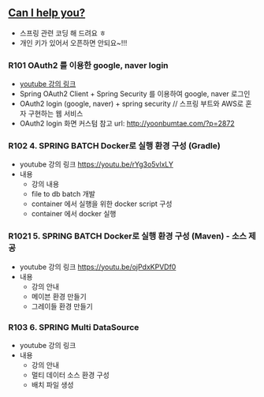 ## [Can I help you?](https://www.youtube.com/playlist?list=PLogzC_RPf25H3WIJH1zq8VsmzlvVYML50)
 - 스프링 관련 코딩 해 드려요 ㅎ
 - 개인 키가 있어서 오픈하면 안되요~!!!

### R101 OAuth2 를 이용한 google, naver login
 - [youtube 강의 링크](https://youtu.be/5jOn-t1MbvY)
 - Spring OAuth2 Client + Spring Security 를 이용하여 google, naver 로그인
 - OAuth2 login (google, naver) + spring security // 스프링 부트와 AWS로 혼자 구현하는 웹 서비스
 - OAuth2 login 화면 커스텀 참고  url: http://yoonbumtae.com/?p=2872

### R102 4. SPRING BATCH Docker로 실행 환경 구성 (Gradle)
- youtube 강의 링크 https://youtu.be/rYg3o5vlxLY
- 내용
  - 강의 내용
  - file to db batch 개발
  - container 에서 실행을 위한 docker script 구성
  - container 에서 docker 실행

### R1021 5. SPRING BATCH Docker로 실행 환경 구성 (Maven) - 소스 제공
- youtube 강의 링크 https://youtu.be/ojPdxKPVDf0
- 내용
  - 강의 안내
  - 메이븐 환경 만들기
  - 그레이들 환경 만들기

### R103 6. SPRING Multi DataSource
- youtube 강의 링크 
- 내용
  - 강의 안내
  - 멀티 데이터 소스 환경 구성 
  - 배치 파일 생성
 